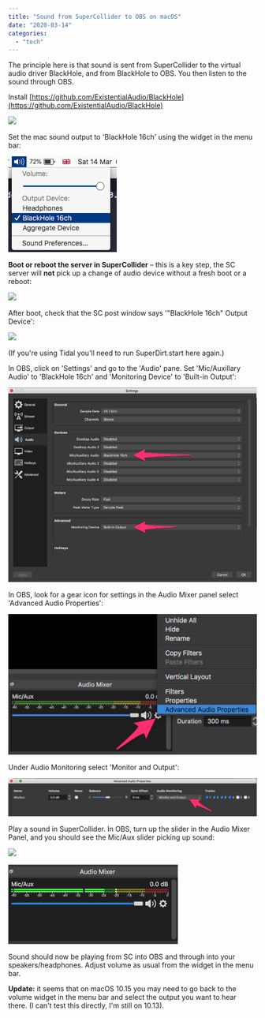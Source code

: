 ```yaml
---
title: "Sound from SuperCollider to OBS on macOS"
date: "2020-03-14"
categories: 
  - "tech"
---
```


The principle here is that sound is sent from SuperCollider to the virtual audio driver BlackHole, and from BlackHole to OBS. You then listen to the sound through OBS.

Install [https://github.com/ExistentialAudio/BlackHole](https://github.com/ExistentialAudio/BlackHole)

[![](images/screen-shot-2020-03-14-at-09.42.56.png)](https://tedthetrumpet.files.wordpress.com/2020/03/screen-shot-2020-03-14-at-09.42.56.png)

Set the mac sound output to 'BlackHole 16ch' using the widget in the menu bar:

[![](images/screen-shot-2020-03-14-at-09.43.20.png)](https://tedthetrumpet.files.wordpress.com/2020/03/screen-shot-2020-03-14-at-09.43.20.png)

**Boot or reboot the server in SuperCollider** – this is a key step, the SC server will **not** pick up a change of audio device without a fresh boot or a reboot:

[![](https://tedthetrumpet.files.wordpress.com/2020/03/screen_shot_2020-03-14_at_09_44_52.png?w=246)](https://tedthetrumpet.files.wordpress.com/2020/03/screen_shot_2020-03-14_at_09_44_52.png)

After boot, check that the SC post window says '"BlackHole 16ch" Output Device':

[![](https://tedthetrumpet.files.wordpress.com/2020/03/screen_shot_2020-03-14_at_09_45_19.png?w=300)](https://tedthetrumpet.files.wordpress.com/2020/03/screen_shot_2020-03-14_at_09_45_19.png)

(If you're using Tidal you'll need to run SuperDirt.start here again.)

In OBS, click on 'Settings' and go to the 'Audio' pane. Set 'Mic/Auxillary Audio' to 'BlackHole 16ch' and 'Monitoring Device' to 'Built-in Output':

![Screen_Shot_2020-03-15_at_19_56_47.png](images/screen_shot_2020-03-15_at_19_56_47.png)

In OBS, look for a gear icon for settings in the Audio Mixer panel select 'Advanced Audio Properties':

![Screen_Shot_2020-03-14_at_09_47_41.png](images/screen_shot_2020-03-14_at_09_47_41.png)

Under Audio Monitoring select 'Monitor and Output':

![Screen_Shot_2020-03-15_at_20_06_42.png](images/screen_shot_2020-03-15_at_20_06_42-1.png)

Play a sound in SuperCollider. In OBS, turn up the slider in the Audio Mixer Panel, and you should see the Mic/Aux slider picking up sound:

[![](https://tedthetrumpet.files.wordpress.com/2020/03/screen-shot-2020-03-14-at-09.48.36.png?w=630)](https://tedthetrumpet.files.wordpress.com/2020/03/screen-shot-2020-03-14-at-09.48.36.png)

[![](images/screen-shot-2020-03-14-at-09.48.15.png)](https://tedthetrumpet.files.wordpress.com/2020/03/screen-shot-2020-03-14-at-09.48.15.png)

Sound should now be playing from SC into OBS and through into your speakers/headphones. Adjust volume as usual from the widget in the menu bar.

**Update:** it seems that on macOS 10.15 you may need to go back to the volume widget in the menu bar and select the output you want to hear there. (I can't test this directly, I'm still on 10.13).
